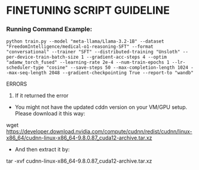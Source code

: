 # FINETUNING SCRIPT GUIDELINE

### Running Command Example:

```python train.py --model "meta-llama/Llama-3.2-1B" --dataset "FreedomIntelligence/medical-o1-reasoning-SFT" --format "conversational" --trainer "SFT" --distributed-training "Unsloth" --per-device-train-batch-size 1 --gradient-acc-steps 4 --optim "adamw_torch_fused" --learning-rate 2e-4 --num-train-epochs 1 --lr-scheduler-type "cosine" --save-steps 50 --max-completion-length 1024 --max-seq-length 2048 --gradient-checkpointing True --report-to "wandb"```


ERRORS

1. If it returned the error



* You might not have the updated cddn version on your VM/GPU setup. Please download it this way: 

wget https://developer.download.nvidia.com/compute/cudnn/redist/cudnn/linux-x86_64/cudnn-linux-x86_64-9.8.0.87_cuda12-archive.tar.xz

* And then extract it by:

tar -xvf cudnn-linux-x86_64-9.8.0.87_cuda12-archive.tar.xz
